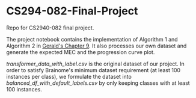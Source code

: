 # CS294-082-Final-Project

Repo for CS2940-082 final project.

The project notebook contains the implementation of Algorithm 1 and Algorithm 2 in [Gerald's Chapter 9](https://piazza.com/redirect/s3?bucket=uploads&prefix=paste%2Fjeqdgp7ec8fv4%2Fbb8d09923f28f8df1326688d66f267909167aa329fce3b0f33616c54e562338e%2FInformation_View_on_Data_Science.pdf). It also processes our own dataset and generate the expected MEC and the progression curve plot.

*transformer_data_with_label.csv* is the original dataset of our project. In order to satisfy Brainome's minimum dataset requirement (at least 100 instances per class), we formulate the dataset into *balanced_df_with_default_labels.csv* by only keeping classes with at least 100 instances.
